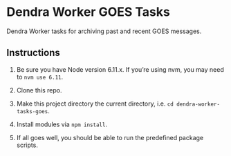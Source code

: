 # Dendra Worker GOES Tasks

Dendra Worker tasks for archiving past and recent GOES messages.


## Instructions

1. Be sure you have Node version 6.11.x. If you’re using nvm, you may need to `nvm use 6.11`.

2. Clone this repo.

3. Make this project directory the current directory, i.e. `cd dendra-worker-tasks-goes`.

4. Install modules via `npm install`.

5. If all goes well, you should be able to run the predefined package scripts.
